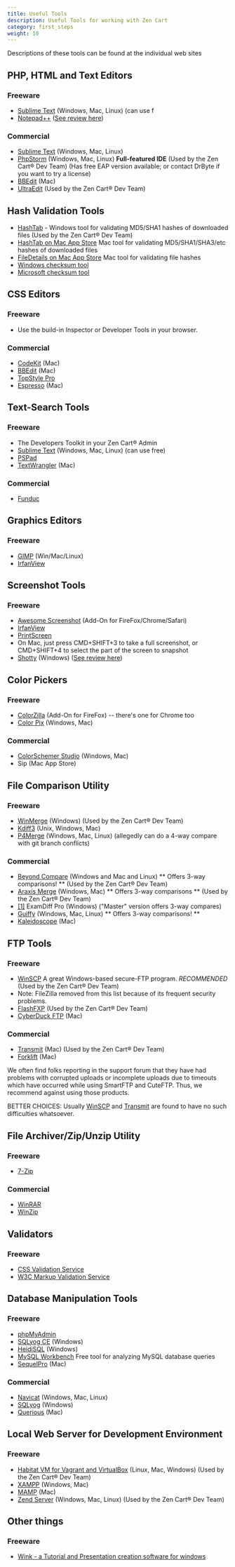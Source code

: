 ```yaml
---
title: Useful Tools 
description: Useful Tools for working with Zen Cart 
category: first_steps
weight: 10
---
```

Descriptions of these tools can be found at the individual web sites

## PHP, HTML and Text Editors

### Freeware

*   [Sublime Text](http://www.sublimetext.com) (Windows, Mac, Linux) (can use f
*   [Notepad++](http://notepad-plus-plus.org/) ([See review here](http://windows.appstorm.net/reviews/code-efficiently-with-notepad/))

### Commercial

*   [Sublime Text](http://www.sublimetext.com) (Windows, Mac, Linux) 
*   [PhpStorm](http://www.jetbrains.com/phpstorm/) (Windows, Mac, Linux) **Full-featured IDE** (Used by the Zen Cart® Dev Team) (Has free EAP version available; or contact DrByte if you want to try a license)
*   [BBEdit](http://bbedit.com/products/bbedit/) (Mac)
*   [UltraEdit](http://www.ultraedit.com/) (Used by the Zen Cart® Dev Team)

## Hash Validation Tools

*   [HashTab](http://implbits.com/products/hashtab/) - Windows tool for validating MD5/SHA1 hashes of downloaded files (Used by the Zen Cart® Dev Team)
*   [HashTab on Mac App Store](https://itunes.apple.com/ca/app/hashtab/id517065482?mt=12) Mac tool for validating MD5/SHA1/SHA3/etc hashes of downloaded files
*   [FileDetails on Mac App Store](https://itunes.apple.com/ca/app/file-details/id849344592?mt=12) Mac tool for validating file hashes
*   [Windows checksum tool](https://support.microsoft.com/kb/841290)
*   [Microsoft checksum tool](https://support.microsoft.com/kb/889768)

## CSS Editors

### Freeware

*   Use the build-in Inspector or Developer Tools in your browser.

### Commercial

*   [CodeKit](http://incident57.com/codekit/) (Mac)
*   [BBEdit](http://bbedit.com/products/bbedit/) (Mac)
*   [TopStyle Pro](http://www.topstyle4.com/)
*   [Espresso](http://www.macrabbit.com/espresso/) (Mac)

## Text-Search Tools

### Freeware

*   The Developers Toolkit in your Zen Cart® Admin
*   [Sublime Text](http://www.sublimetext.com) (Windows, Mac, Linux) (can use free) 
*   [PSPad](http://www.pspad.com/)
*   [TextWrangler](http://textwrangler.com/products/textwrangler/) (Mac)

### Commercial

*   [Funduc](http://www.funduc.com/search_replace.htm)

## Graphics Editors

### Freeware

*   [GIMP](http://www.gimp.org/) (Win/Mac/Linux)
*   [IrfanView](http://www.irfanview.com/)

## Screenshot Tools

### Freeware

*   [Awesome Screenshot](http://www.diigo.com/tools) (Add-On for FireFox/Chrome/Safari)
*   [IrfanView](http://www.irfanview.com/)
*   [PrintScreen](http://www.gadwin.com/printscreen/?prnscr)
*   On Mac, just press CMD+SHIFT+3 to take a full screenshot, or CMD+SHIFT+4 to select the part of the screen to snapshot
*   [Shotty](http://shotty.devs-on.net) (Windows) ([See review here](http://windows.appstorm.net/reviews/shotty-a-tiny-impressive-screenshot-utility))

## Color Pickers

### Freeware

*   [ColorZilla](http://www.iosart.com/firefox/colorzilla/) (Add-On for FireFox) -- there's one for Chrome too
*   [Color Pix](http://www.colorschemer.com/) (Windows, Mac)

### Commercial

*   [ColorSchemer Studio](http://www.colorschemer.com/) (Windows, Mac)
*   Sip (Mac App Store)

## File Comparison Utility

### Freeware

*   [WinMerge](http://winmerge.org/) (Windows) (Used by the Zen Cart® Dev Team)
*   [Kdiff3](http://kdiff3.sourceforge.net/) (Unix, Windows, Mac)
*   [P4Merge](http://www.perforce.com/product/components/perforce-visual-merge-and-diff-tools) (Windows, Mac, Linux) (allegedly can do a 4-way compare with git branch conflicts)

### Commercial

*   [Beyond Compare](http://www.scootersoftware.com/features.php) (Windows and Mac and Linux) ** Offers 3-way comparisons! ** (Used by the Zen Cart® Dev Team)
*   [Araxis Merge](http://www.araxis.com/merge-overview.html) (Windows, Mac) ** Offers 3-way comparisons ** (Used by the Zen Cart® Dev Team)
*   [[1]](https://www.prestosoft.com/edp_features.asp) ExamDiff Pro (Windows) ("Master" version offers 3-way compares)
*   [Guiffy](http://www.guiffy.com/) (Windows, Mac, Linux) ** Offers 3-way comparisons! **
*   [Kaleidoscope](http://www.kaleidoscopeapp.com) (Mac)

## FTP Tools

### Freeware

*   [WinSCP](http://winscp.net/) A great Windows-based secure-FTP program. *RECOMMENDED* (Used by the Zen Cart® Dev Team)
*   Note: FileZilla removed from this list because of its frequent security problems.
*   [FlashFXP](http://www.flashfxp.com) (Used by the Zen Cart® Dev Team)
*   [CyberDuck FTP](http://www.cyberduck.ch) (Mac)

### Commercial

*   [Transmit](http://www.panic.com/transmit/) (Mac) (Used by the Zen Cart® Dev Team)
*   [Forklift](http://www.binarynights.com/) (Mac)

We often find folks reporting in the support forum that they have had problems with corrupted uploads or incomplete uploads due to timeouts which have occurred while using SmartFTP and CuteFTP. Thus, we recommend against using those products.

BETTER CHOICES: Usually [WinSCP](http://winscp.net/) and [Transmit](http://www.panic.com/transmit/) are found to have no such difficulties whatsoever.

## File Archiver/Zip/Unzip Utility

### Freeware

*   [7-Zip](http://www.7-zip.org/)

### Commercial

*   [WinRAR](http://www.rarlab.com/)
*   [WinZip](http://www.winzip.com/)

## Validators

### Freeware

*   [CSS Validation Service](http://jigsaw.w3.org/css-validator/)
*   [W3C Markup Validation Service](http://validator.w3.org/)

## Database Manipulation Tools

### Freeware

*   [phpMyAdmin](http://www.phpmyadmin.net)
*   [SQLyog CE](https://github.com/webyog/sqlyog-community/wiki/Downloads) (Windows)
*   [HeidiSQL](http://www.heidisql.com/) (Windows)
*   [MySQL Workbench](https://dev.mysql.com/downloads/workbench/) Free tool for analyzing MySQL database queries
*   [SequelPro](http://sequelpro.com/) (Mac)

### Commercial

*   [Navicat](http://navicat.com) (Windows, Mac, Linux)
*   [SQLyog](https://www.webyog.com/product/sqlyog) (Windows)
*   [Querious](http://www.araelium.com/querious/) (Mac)

## Local Web Server for Development Environment

### Freeware
*   [Habitat VM for Vagrant and VirtualBox](https://github.com/zencart/habitat) (Linux, Mac, Windows) (Used by the Zen Cart® Dev Team)
*   [XAMPP](http://sourceforge.net/projects/xampp/) (Windows, Mac)
*   [MAMP](http://www.mamp.info/) (Mac)
*   [Zend Server](http://www.zend.com/server) (Windows, Mac, Linux) (Used by the Zen Cart® Dev Team)

## Other things

### Freeware

*   [Wink - a Tutorial and Presentation creation software for windows](http://www.debugmode.com/wink/)


